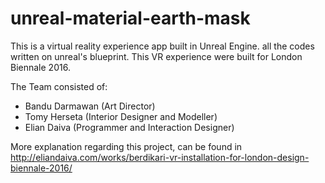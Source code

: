 # unreal-material-earth-mask
This is a virtual reality experience app built in Unreal Engine. all the codes written on unreal's blueprint. This VR experience were built 
for London Biennale 2016. 

The Team consisted of: 
- Bandu Darmawan (Art Director) 
- Tomy Herseta (Interior Designer and Modeller) 
- Elian Daiva (Programmer and Interaction Designer)

More explanation regarding this project, can be found in http://eliandaiva.com/works/berdikari-vr-installation-for-london-design-biennale-2016/
